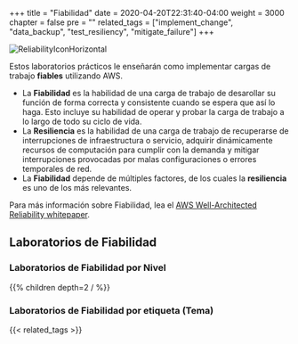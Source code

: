 +++
title = "Fiabilidad"
date = 2020-04-20T22:31:40-04:00
weight = 3000
chapter = false
pre = ""
related_tags = ["implement_change", "data_backup", "test_resiliency", "mitigate_failure"]
+++

![ReliabilityIconHorizontal](/Reliability/Images/ReliabilityIconHorizontal.png)

Estos laboratorios prácticos le enseñarán como implementar cargas de trabajo **fiables** utilizando AWS.

* La **Fiabilidad** es la habilidad de una carga de trabajo de desarollar su función de forma correcta y consistente cuando se espera que así lo haga. Esto incluye su habilidad de operar y probar la carga de trabajo a lo largo de todo su ciclo de vida.
* La **Resiliencia** es la habilidad de una carga de trabajo de recuperarse de interrupciones de infraestructura o servicio, adquirir dinámicamente recursos de computación para cumplir con la demanda y mitigar interrupciones provocadas por malas configuraciones o errores temporales de red.
* La **Fiabilidad** depende de múltiples factores, de los cuales la **resiliencia** es uno de los más relevantes.

Para más información sobre Fiabilidad, lea el
[AWS Well-Architected Reliability whitepaper](https://docs.aws.amazon.com/wellarchitected/latest/reliability-pillar/welcome.html).

## Laboratorios de Fiabilidad

### Laboratorios de Fiabilidad por Nivel

{{% children depth=2 / %}}

### Laboratorios de Fiabilidad por etiqueta (Tema)

{{< related_tags >}}
